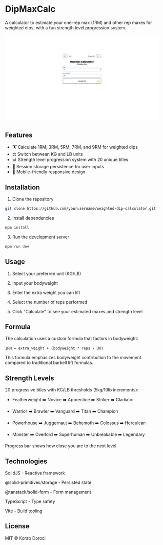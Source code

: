# DipMaxCalc

A calculator to estimate your one-rep max (1RM) and other rep maxes for weighted dips, with a fun strength level progression system.

![Calculator Screenshot](./public/screenshot-desktop.png)

## Features
- 🏋️ Calculate 1RM, 3RM, 5RM, 7RM, and 9RM for weighted dips
- ⚖️ Switch between KG and LB units
- 📊 Strength level progression system with 20 unique titles
- 💾 Session storage persistence for user inputs
- 📱 Mobile-friendly responsive design

## Installation
1. Clone the repository
```bash
git clone https://github.com/yourusername/weighted-dip-calculator.git
```

2. Install dependencies

```bash
npm install
```

3. Run the development server

```bash
npm run dev
```

## Usage

1. Select your preferred unit (KG/LB)

2. Input your bodyweight

3. Enter the extra weight you can lift

4. Select the number of reps performed

5. Click "Calculate" to see your estimated maxes and strength level

## Formula

The calculation uses a custom formula that factors in bodyweight:

```1RM = extra_weight + (bodyweight * reps / 30)```

This formula emphasizes bodyweight contribution to the movement compared to traditional barbell lift formulas.

## Strength Levels

20 progressive titles with KG/LB thresholds (5kg/10lb increments):

- Featherweight ➡️ Novice ➡️ Apprentice ➡️ Striker ➡️ Gladiator

- Warrior ➡️ Brawler ➡️ Vanguard ➡️ Titan ➡️ Champion

- Powerhouse ➡️ Juggernaut ➡️ Behemoth ➡️ Colossus ➡️ Herculean

- Monster ➡️ Overlord ➡️ Superhuman ➡️ Unbreakable ➡️ Legendary

Progress bar shows how close you are to the next level.

## Technologies

SolidJS - Reactive framework

@solid-primitives/storage - Persisted state

@tanstack/solid-form - Form management

TypeScript - Type safety

Vite - Build tooling

## License

MIT © Korab Doroci
